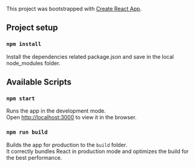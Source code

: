 This project was bootstrapped with [Create React App](https://github.com/facebook/create-react-app).

## Project setup

### `npm install`
Install the dependencies related package.json and save in the local node_modules folder.

## Available Scripts

### `npm start`
Runs the app in the development mode.<br />
Open [http://localhost:3000](http://localhost:3000) to view it in the browser.

### `npm run build`

Builds the app for production to the `build` folder.<br />
It correctly bundles React in production mode and optimizes the build for the best performance.


